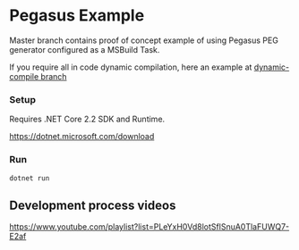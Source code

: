 # Pegasus Example

Master branch contains proof of concept example of using Pegasus PEG generator configured as a MSBuild Task.

If you require all in code dynamic compilation, here an example at [dynamic-compile branch](https://github.com/Konard/PegasusExample/tree/dynamic-compile)

### Setup
Requires .NET Core 2.2 SDK and Runtime.

https://dotnet.microsoft.com/download

### Run
```
dotnet run
```

## Development process videos
https://www.youtube.com/playlist?list=PLeYxH0Vd8lotSflSnuA0TlaFUWQ7-E2af
